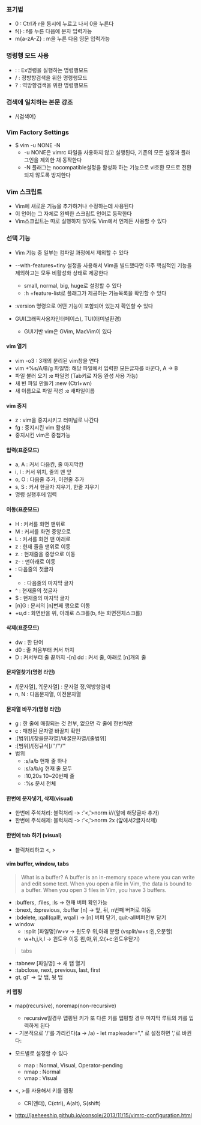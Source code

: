 ### 표기법
- <C-r>0	: Ctrl과 r을 동시에 누르고 나서 0을 누른다
- f{}		: f를 누른 다음에 문자 입력가능
- m{a-zA-Z}	: m을 누른 다음 영문 입력가능

### 명령행 모드 사용
- : 	: Ex명령을 실행하는 명령행모드
- /		: 정방향검색을 위한 명령행모드
- ?		: 역방향검색을 위한 명령행모드

### 검색에 일치하는 본문 강조
- /{검색어}<CR>

### Vim Factory Settings
- $ vim -u NONE -N
	- -u NONE은 vimrc 파일을 사용하지 않고 실행된다, 기존의 모든 설정과 플러그인을 제외한 채 동작한다
	- -N 플래그는 nocompatible설정을 활성화 하는 기능으로 vi호환 모드로 전환되지 않도록 방지한다

### Vim 스크립트
- Vim에 새로운 기능을 추가하거나 수정하는데 사용된다
- 이 언어는 그 자체로 완벽한 스크립트 언어로 동작한다
- Vim스크립트는 따로 실행하지 않아도 Vim에서 언제든 사용할 수 있다

### 선택 기능
- Vim 기능 중 일부는 컴파일 과정에서 제외할 수 있다
- --with-features=tiny 설정을 사용해서 Vim을 빌드했다면 아주 핵심적인 기능을 제외하고는 모두 비활성화 상태로 제공한다
	- small, normal, big, huge로 설정할 수 있다
	- :h +feature-list로 플래그가 제공하는 기능목록을 확인할 수 있다

- :version 명령으로 어떤 기능이 포함되어 있는지 확인할 수 있다

- GUI(그래픽사용자인터페이스), TUI(터미널환경)
	- GUI기반 vim은 GVim, MacVim이 있다




#### vim 열기
- vim -o3 : 3개의 분리된 vim창을 연다
- vim +%s/A/B/g 파일명: 해당 파일에서 입력한 모든글자를 바꾼다, A -> B
- 파일 불러 오기           :e 파일명        (Tab키로 자동 완성 사용 가능)
- 새 빈 파일 만들기        :new             (Ctrl+wn)
- 새 이름으로 파일 작성    :e 새파일이름


#### vim 중지
- <ctrl>z : vim을 중지시키고 터미널로 나간다
- fg : 중지시킨 vim 활성화
- 중지시킨 vim은 중첩가능 




#### 입력(표준모드)
- a, A : 커서 다음칸, 줄 마지막칸
- i, I : 커서 위치, 줄의 맨 앞
- o, O : 다음줄 추가, 이전줄 추가
- s, S : 커서 한글자 지우기, 한줄 지우기
- 명령 실행후에 입력

#### 이동(표준모드)
- H : 커서를 화면 맨위로
- M : 커서를 화면 중앙으로 
- L : 커서를 화면 맨 아래로
- z<enter> : 현재 줄을 맨위로 이동
- z. : 현재줄을 중앙으로 이동
- z- : 맨아래로 이동
- <enter> : 다음줄의 첫글자
- - : 다음줄의 마지막 글자
- ^ : 현재줄의 첫글자
- $ : 현재줄의 마지막 글자
- [n]G : 문서의 [n]번째 행으로 이동
- <ctrl>+u,d : 화면반을 위, 아래로 스크롤(b, f는 화면전체스크롤)
    
#### 삭제(표준모드)
- dw : 한 단어
- d0 : 줄 처음부터 커서 까지
- D : 커서부터 줄 끝까지
-[n] dd : 커서 줄, 아래로 [n]개의 줄 

#### 문자열찾기(명령 라인)
- /[문자열], ?[문자열] : 문자열 정,역방향검색
- n, N : 다음문자열, 이전문자열

#### 문자열 바꾸기(명령 라인)
- g : 한 줄에 매칭되는 것 전부, 없으면 각 줄에 한번씩만
- c : 매칭된 문자열 바꿀지 확인
- :[범위]/[찾을문자열]/바꿀문자열/[줄범위]
- :[범위]/[정규식]/''/''/''
- 범위
	- :s/a/b  현재 줄 하나
	- :s/a/b/g  현재 줄 모두
	- :10,20s  10~20번째 줄
	- :%s 	문서 전체

#### 한번에 문자넣기, 삭제(visual)
- 한번에 주석처리: 블럭처리 -> :'<,'>norm i//(앞에 해당글자 추가)
- 한번에 주석해제: 블럭처리 -> :'<,'>norm 2x (앞에서2글자삭제)

#### 한번에 tab 하기 (visual)
- 블럭처리하고 <, >  
 
#### vim buffer, window, tabs
> What is a buffer?
A buffer is an in-memory space where you can write and edit some text. When you open a file in Vim, the data is bound to a buffer. When you open 3 files in Vim, you have 3 buffers.
- :buffers, :files, :ls 		-> 현재 버퍼 확인가능
- :bnext, :bprevious, :buffer [n] 	-> 앞, 뒤, n번째 버퍼로 이동
- :bdelete, :qall(qall!, wqall) 	->  [n] 버퍼 닫기, quit-all버퍼전부 닫기
- window 
	- :split [파일명]/<ctrl>w+v  	-> 윈도우 위,아래 분할 (vsplit/<ctrl>w+s:왼,오분할)
	- <ctrl>w+h,j,k,l 		-> 윈도우 이동 왼,아,위,오(+c:윈도우닫기)

> tabs
- :tabnew [파일명] 		-> 새 탭 열기
- :tabclose, next, previous, last, first
- gt, gT 			-> 앞 탭, 뒷 탭


#### 키 맵핑
- map(recursive), noremap(non-recursive)
	- recursive일경우 맵핑된 키가 또 다른 키를 맵핑할 경우 마지막 루트의 키를 입력하게 된다

- <leader>
	- 기본적으로 '/'를 가리킨다(<leader>a -> /a)
	- let mapleader="," 로 설정하면 ','로 바뀐다: 

- 모드별로 설정할 수 있다
	- map : Normal, Visual, Operator-pending 
	- nmap : Normal
	- vmap : Visual

- <, >를 사용해서 키를 맵핑
	- CR(엔터), C(ctrl), A(alt), S(shift) 

- http://jaeheeship.github.io/console/2013/11/15/vimrc-configuration.html
